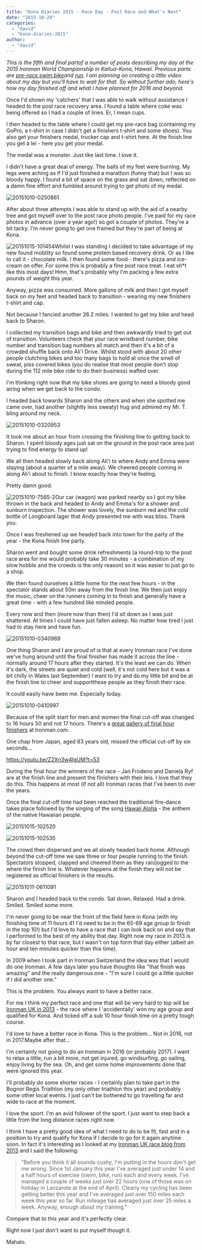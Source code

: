 ```yaml
---
title: "Kona Diaries 2015 - Race Day - Post Race and What's Next"
date: "2015-10-29"
categories: 
  - "david"
  - "kona-diaries-2015"
author: 
  - "david"
---
```


_This is the fifth and final partof a number of posts describing my day at the 2015 Ironman World Championship in Kailua-Kona, Hawaii. Previous parts are [pre-race](/2015/10/kona-diaries-2015-race-day-pre-race/ "Kona Diaries 2013 - Race Day - Pre-Race"),[swim](/2015/10/kona-diaries-2015-race-day-swim/ "Kona Diaries 2013 - Race Day - Swim"),[bike](/2015/10/kona-diaries-2015-race-day-bike/)and [run](/2015/10/kona-diaries-2015-race-day-run/). I am planning on creating a little video about my day but you'll have to wait for that. So without further ado, here's how my day finished off and what I have planned for 2016 and beyond._

Once I'd shown my 'catchers' that I was able to walk without assistance I headed to the post race recovery area. I found a table where coke was being offered so I had a couple of lines. Er, I mean cups.

I then headed to the table where I could get my pre-race bag (containing my GoPro, a t-shirt in case I didn't get a finishers t-shirt and some shoes). You also get your finishers medal, trucker cap and t-shirt here. At the finish line you get a lei - here you get your medal.

The medal was a monster. Just like last time. I love it.

I didn't have a great deal of energy. The balls of my feet were burning. My legs were aching as if I'd just finished a marathon (funny that) but I was so bloody happy. I found a bit of space on the grass and sat down, reflected on a damn fine effort and fumbled around trying to get photo of my medal.

![20151010-0250861](/images/2015/20151010-0250861.jpg)

After about three attempts I was able to stand up with the aid of a nearby tree and got myself over to the post race photo people. I've paid for my race photos in advance (over a year ago!) so got a couple of photos. They're a bit tacky. I'm never going to get one framed but they're part of being at Kona.

![20151015-101454](/images/2015/20151015-1014541-533x800.jpg)Whilst I was standing I decided to take advantage of my new found mobility so found some protein based recovery drink. Or as I like to call it - chocolate milk. I then found some food - there's pizza and ice-cream on offer. For some this is probably a fine post race treat. I eat sh\*t like this most days! Hmn, that's probably why I'm packing a few extra pounds of weight this year.

Anyway, pizza was consumed. More gallons of milk and then I got myself back on my feet and headed back to transition - wearing my new finishers t-shirt and cap.

Not because I fancied another 26.2 miles. I wanted to get my bike and head back to Sharon.

I collected my transition bags and bike and then awkwardly tried to get out of transition. Volunteers check that your race wristband number, bike number and transition bag numbers all match and then it's a bit of a crowded shuffle back onto Ali'i Drive. Whilst stood with about 20 other people clutching bikes and too many bags to hold at once the smell of sweat, piss covered bikes (you do realise that most people don't stop during the 112 mile bike ride to do their business) wafted over.

I'm thinking right now that my bike shoes are going to need a bloody good airing when we get back to the condo.

I headed back towards Sharon and the others and when she spotted me came over, had another (slightly less sweaty) hug and admired my Mr. T. bling around my neck.

![20151010-0320953](/images/2015/20151010-0320953.jpg)

It took me about an hour from crossing the finishing line to getting back to Sharon. I spent bloody ages just sat on the ground in the post race area just trying to find energy to stand up!

We all then headed slowly back along Ali'i to where Andy and Emma were staying (about a quarter of a mile away). We cheered people coming in along Ali'i about to finish. I know exactly how they're feeling.

Pretty damn good.

![20151010-7565-2](/images/2015/20151010-7565-2-300x400.jpg)Our car (wagon) was parked nearby so I got my bike thrown in the back and headed to Andy and Emma's for a shower and sunburn inspection. The shower was lovely, the sunburn red and the cold bottle of Longboard lager that Andy presented me with was bliss. Thank you.

Once I was freshened up we headed back into town for the party of the year - the Kona finish line party.

Sharon went and bought some drink refreshments (a round-trip to the post race area for me would probably take 30 minutes - a combination of my slow hobble and the crowds is the only reason) so it was easier to just go to a shop.

We then found ourselves a little home for the next few hours - in the spectator stands about 50m away from the finish line. We then just enjoy the music, cheer on the runners coming in to finish and generally have a great time - with a few hundred like minded people.

Every now and then (more now than then) I'd sit down as I was just shattered. At times I could have just fallen asleep. No matter how tired I just had to stay here and have fun.

![20151010-0340969](/images/2015/20151010-0340969.jpg)

One thing Sharon and I are proud of is that at every Ironman race I've done we've hung around until the final finisher has made it across the line - normally around 17 hours after they started. It's the least we can do. When it's dark, the streets are quiet and cold (well, it's not cold here but it was a bit chilly in Wales last September) I want to try and do my little bit and be at the finish line to cheer and supportthese people as they finish their race.

It could easily have been me. Especially today.

![20151010-0410997](/images/2015/20151010-0410997.jpg)

Because of the split start for men and women the final cut-off was changed to 16 hours 50 and not 17 hours. There's a [great gallery of final hour finishers](http://eu.ironman.com/media-library/images/galleries/events/americas/ironman/world-championship/2015/the-final-hour.aspx#axzz3pnUzqHB2) at Ironman.com.

One chap from Japan, aged 83 years old, missed the official cut-off by six seconds...

https://youtu.be/Z2Xn3w4IgUM?t=53

During the final hour the winners of the race - Jan Frodeno and Daniela Ryf are at the finish line and present the finishers with their leis. I love that they do this. This happens at most (if not all) Ironman races that I've been to over the years.

Once the final cut-off time had been reached the traditional fire-dance takes place followed by the singing of the song [Hawaii Aloha](https://en.wikipedia.org/wiki/Hawaii_Aloha) - the anthem of the native Hawaiian people.

![20151015-102520](/images/2015/20151015-102520.jpg)

![20151015-102535](/images/2015/20151015-102535.jpg)

The crowd then dispersed and we all slowly headed back home. Although beyond the cut-off time we saw three or four people running to the finish. Spectators stopped, clapped and cheered them as they ran/jogged to the where the finish line is. Whatever happens at the finish they will not be registered as official finishers in the results.

![20151011-0611091](/images/2015/20151011-0611091.jpg)

Sharon and I headed back to the condo. Sat down. Relaxed. Had a drink. Smiled. Smiled some more.

I'm never going to be near the front of the field here in Kona (with my finishing time of 11 hours 41 I'd need to be in the 65-69 age group to finish in the top 10!) but I'd love to have a race that I can look back on and say that I performed to the best of my ability that day. Right now my race in 2013 is by far closest to that race, but I wasn't on top form that day either (albeit an hour and ten minutes quicker than this time).

In 2009 when I took part in Ironman Switzerland the idea was that I would do one Ironman. A few days later you have thoughts like "that finish was amazing" and the really dangerous one - "I'm sure I could go a little quicker if I did another one."

This is the problem. You always want to have a better race.

For me I think my perfect race and one that will be very hard to top will be [Ironman UK in 2013](/2013/08/ironman-uk-2013/) - the race where I 'accidentally' won my age group and qualified for Kona. And ticked off a sub 10 hour finish time on a pretty tough course.

I'd love to have a better race in Kona. This is the problem... Not in 2016, not in 2017.Maybe after that...

I'm certainly not going to do an Ironman in 2016 (or probably 2017). I want to relax a little, run a bit more, not get injured, go windsurfing, go sailing, enjoy living by the sea. Oh, and get some home improvements done that were ignored this year.

I'll probably do some shorter races - I certainly plan to take part in the Bognor Regis Triathlon (my only other triathlon this year) and probably some other local events. I just can't be bothered to go travelling far and wide to race at the moment.

I love the sport. I'm an avid follower of the sport. I just want to step back a little from the long distance races right now.

I think I have a pretty good idea of what I need to do to be fit, fast and in a position to try and qualify for Kona if I decide to go for it again anytime soon. In fact it's interesting as I looked at my [Ironman UK race blog from 2013](/2013/08/ironman-uk-2013/) and I said the following:

> "Before you think it all sounds cushy, I'm putting in the hours don't get me wrong. Since 1st January this year I've averaged just under 14 and a half hours of exercise (swim, bike, run) each and every week. I've managed a couple of weeks just over 22 hours (one of those was on holiday in Lanzarote at the end of April). Clearly my cycling has been getting better this year and I've averaged just over 150 miles each week this year so far. Run mileage has averaged just over 25 miles a week. Anyway, enough about my training."

Compare that to this year and it's perfectly clear.

Right now I just don't want to put myself though it.

Mahalo.
